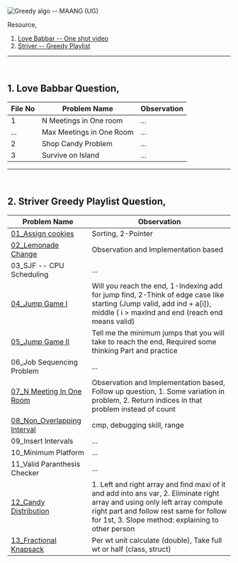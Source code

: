 ![Greedy algo -- MAANG (UG)](https://d3pdqc0wehtytt.cloudfront.net/courses/9b3f8372-6f26-40dc-9130-7edf69dc8597.png)


Resource,
  1. [Love Babbar -- One shot video](https://youtu.be/HZOUwKCKF5o?feature=shared)
  2. [Striver -- Greedy Playlist](https://youtube.com/playlist?list=PLgUwDviBIf0rF1w2Koyh78zafB0cz7tea&feature=shared)

<hr>
<br>

## 1. Love Babbar Question,

| File No | Problem Name      | Observation       |
|---------|-------------------|-------------------|
| 1       | N Meetings in One room | ...     |
| ...     | Max Meetings in One Room | ...   |
| 2       | Shop Candy Problem       | ...   |
| 3       | Survive on Island        | ...   |

<hr>
<br>

## 2. Striver Greedy Playlist Question,

| Problem Name      | Observation       |
|-------------------|-------------------|
|[01_Assign cookies](https://github.com/Mehul237/A2Z-DSA-Course/blob/main/STEP-12/01_Assign%20Cookies.md) | Sorting, 2-Pointer |
|[02_Lemonade Change](https://github.com/Mehul237/A2Z-DSA-Course/blob/main/STEP-12/02_Lemonade%20Change.md) | Observation and Implementation based |
| 03_SJF -- CPU Scheduling | ... |
|[04_Jump Game I](https://github.com/Mehul237/A2Z-DSA-Course/blob/main/STEP-12/04_Jump%20Game%20I.md) | Will you reach the end, 1-Indexing add for jump find, 2-Think of edge case like starting (Jump valid, add ind + a[i]), middle ( i > maxInd and end (reach end means valid) |
|[05_Jump Game II](https://github.com/Mehul237/A2Z-DSA-Course/blob/main/STEP-12/05_Jump%20Game%20II.md) | Tell me the minimum jumps that you will take to reach the end, Required some thinking Part and practice |
| 06_Job Sequencing Problem | ... |
|[07_N Meeting In One Room](https://github.com/Mehul237/A2Z-DSA-Course/blob/main/STEP-12/07_N%20Meeting%20In%20One%20Room.md) | Observation and Implementation based, Follow up question, 1. Some variation in problem, 2. Return indices in that problem instead of count|
|[08_Non_Overlapping Interval](https://github.com/Mehul237/A2Z-DSA-Course/blob/main/STEP-12/08_Non_Overlapping%20Interval.md) | cmp, debugging skill, range |
| 09_Insert Intervals |...|
| 10_Minimum Platform |...|
| 11_Valid Paranthesis Checker |...|
|[12_Candy Distribution](https://github.com/Mehul237/A2Z-DSA-Course/blob/main/STEP-12/12_ShopIn%20Candy%20Store.md) | 1. Left and right array and find maxi of it and add into ans var, 2. Eliminate right array and using only left array compute right part and follow rest same for follow for 1st, 3. Slope method: explaining to other person |
|[13_Fractional Knapsack](https://github.com/Mehul237/A2Z-DSA-Course/blob/main/STEP-12/13_Fractional%20Knapsack.md) | Per wt unit calculate (double), Take full wt or half (class, struct) |

